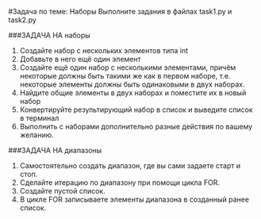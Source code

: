 #Задача по теме: Наборы
Выполните задания в файлах task1.py и task2.py

###ЗАДАЧА НА наборы

1. Создайте набор с нескольких элементов типа int
2. Добавьте в него ещё один элемент
3. Создайте ещё один набор с несколькими
элементами, причём некоторые должны быть
такими же как в первом наборе, т.е. некоторые
элементы должны быть одинаковыми в двух наборах.
4. Найдите общие элементы в двух наборах и
поместите их в новый набор
5. Конвертируйте результирующий набор в список
и выведите список в терминал
6. Выполнить с наборами дополнительно
разные действия по вашему желанию.

###ЗАДАЧА НА диапазоны
1. Самостоятельно создать диапазон, где вы сами задаете старт и стоп.
2. Сделайте итерацию по диапазону при помощи цикла FOR.
3. Создайте пустой список. 
4. В цикле FOR записываете элементы диапазона в созданный ранее список.
